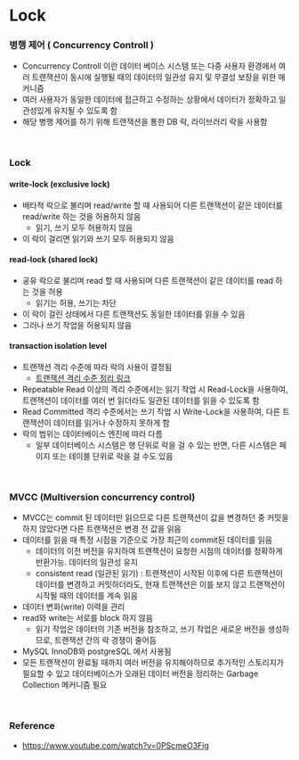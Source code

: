 # Lock

### 병행 제어 ( Concurrency Controll )
- Concurrency Controll 이란 데이터 베이스 시스템 또는 다중 사용자 환경에서 여러 트랜잭션이 동시에 실행될 때의 데이터의 일관성 유지 및 무결성 보장을 위한 매커니즘
- 여러 사용자가 동일한 데이터에 접근하고 수정하는 상황에서 데이터가 정확하고 일관성있게 유지될 수 있도록 함
- 해당 병행 제어를 하기 위해 트랜잭션을 통한 DB 락, 라이브러리 락을 사용함

<br>

### Lock

#### write-lock (exclusive lock)
- 배타적 락으로 불리며 read/write 할 때 사용되어 다른 트랜잭션이 같은 데이터를 read/write 하는 것을 허용하지 않음
    - 읽기, 쓰기 모두 허용하지 않음
- 이 락이 걸리면 읽기와 쓰기 모두 허용되지 않음

#### read-lock (shared lock)
- 공유 락으로 불리며 read 할 때 사용되며 다른 트랜잭션이 같은 데이터를 read 하는 것을 허용
    - 읽기는 허용, 쓰기는 차단
- 이 락이 걸린 상태에서 다른 트랜잭션도 동일한 데이터를 읽을 수 있음
- 그러나 쓰기 작업을 허용되지 않음

#### transaction isolation level
- 트랜잭션 격리 수준에 따라 락의 사용이 결정됨
    - [트랜잭션 격리 수준 정리 링크](https://github.com/InJun2/TIL/blob/main/CS-topic/DB/transaction-isolation-level.md)
- Repeatable Read 이상의 격리 수준에서는 읽기 작업 시 Read-Lock을 사용하여, 트랜잭션이 데이터를 여러 번 읽더라도 일관된 데이터를 읽을 수 있도록 함
- Read Committed 격리 수준에서는 쓰기 작업 시 Write-Lock을 사용하여, 다른 트랜잭션이 데이터를 읽거나 수정하지 못하게 함
- 락의 범위는 데이터베이스 엔진에 따라 다름
    - 일부 데이터베이스 시스템은 행 단위로 락을 걸 수 있는 반면, 다른 시스템은 페이지 또는 테이블 단위로 락을 걸 수도 있음

<br>

### MVCC (Multiversion concurrency control)
- MVCC는 commit 된 데이터만 읽으므로 다른 트랜잭션이 값을 변경하던 중 커밋을 하지 않았다면 다른 트랜잭션은 변경 전 값을 읽음
- 데이터를 읽을 때 특정 시점을 기준으로 가장 최근의 commit된 데이터를 읽음
    - 데이터의 이전 버전을 유지하여 트랜잭션이 요청한 시점의 데이터를 정확하게 반환가능. 데이터의 일관성 유지
    - consistent read (일관된 읽기) : 트랜잭션이 시작된 이후에 다른 트랜잭션이 데이터를 변경하고 커밋하더라도, 현재 트랜잭션은 이를 보지 않고 트랜잭션이 시작될 때의 데이터를 계속 읽음
- 데이터 변화(write) 이력을 관리
- read와 write는 서로를 block 하지 않음
    - 읽기 작업은 데이터의 기존 버전을 참조하고, 쓰기 작업은 새로운 버전을 생성하므로, 트랜잭션 간의 락 경쟁이 줄어듬
- MySQL InnoDB와 postgreSQL 에서 사용됨
- 모든 트랜잭션이 완료될 때까지 여러 버전을 유지해야하므로 추가적인 스토리지가 필요할 수 있고 데이터베이스가 오래된 데이터 버전을 정리하는 Garbage Collection 메커니즘 필요

<br>

<!-- ### 개인적인 궁금증

#### 1. MongoDB vs Redis
- 

<br>

#### 2. MySQL vs Postgres


<br> -->

### Reference
- https://www.youtube.com/watch?v=0PScmeO3Fig
